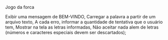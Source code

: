 Jogo da forca

Exibir uma mensagem de BEM-VINDO,
Carregar a palavra a partir de um arquivo texto,
A cada erro, informar a quantidade de tentativa que o usuário tem,
Mostrar na tela as letras informadas,
Não aceitar nada alem de letras (números e caracteres especiais devem ser descartados);